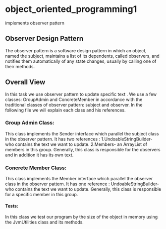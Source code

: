 # object_oriented_programming1
implements observer pattern

## Observer Design Pattern
The observer pattern is a software design pattern in which an object, named the subject, maintains a list of its dependents, called observers, and notifies them automatically of any state changes, usually by calling one of their methods.


## Overall View
In this task we use observer pattern to update specific text .
We use a few classes: GroupAdmin and ConcreteMember in accordance with the traditional classes of observer pattern: subject and observer.
In the following file we will explain each class and his references.

### Group Admin Class:
This class implements the Sender interface which parallel the subject class in the observer pattern.
It has two references :
1.UndoableStringBuilder- who contains the text we want to update.
2.Members- an ArrayList of members in this group.
Generally, this class is responsible for the observers and in addition it has its own text.

### Concrete Member Class:
This class implements the Member interface which parallel the observer class in the observer pattern.
It has one reference :
UndoableStringBuilder- who contains the text we want to update.
Generally, this class is responsible for a specific member in this group.

#### Tests:
In this class we test our program by the size of the object in memory using the JvmUtilities class and its methods.
